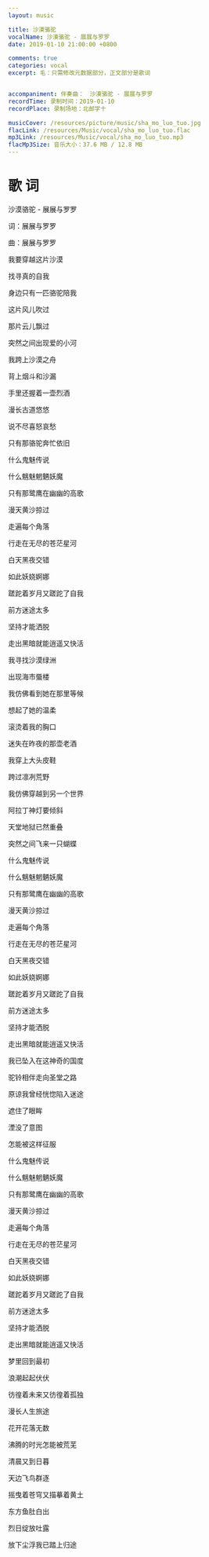 ```yaml
---
layout: music

title: 沙漠骆驼
vocalName: 沙漠骆驼 - 展展与罗罗
date: 2019-01-10 21:00:00 +0800

comments: true
categories: vocal
excerpt: 毛：只需修改元数据部分，正文部分是歌词


accompaniment: 伴奏曲：　沙漠骆驼 - 展展与罗罗
recordTime: 录制时间：2019-01-10
recordPlace: 录制场地：北邮学十

musicCover: /resources/picture/music/sha_mo_luo_tuo.jpg
flacLink: /resources/Music/vocal/sha_mo_luo_tuo.flac
mp3Link: /resources/Music/vocal/sha_mo_luo_tuo.mp3
flacMp3Size: 音乐大小：37.6 MB / 12.8 MB
---
```


# 歌 词

沙漠骆驼 - 展展与罗罗

词：展展与罗罗

曲：展展与罗罗

我要穿越这片沙漠

找寻真的自我

身边只有一匹骆驼陪我

这片风儿吹过

那片云儿飘过

突然之间出现爱的小河

我跨上沙漠之舟

背上烟斗和沙漏

手里还握着一壶烈酒

漫长古道悠悠

说不尽喜怒哀愁

只有那骆驼奔忙依旧

什么鬼魅传说

什么魑魅魍魉妖魔

只有那鹭鹰在幽幽的高歌

漫天黄沙掠过

走遍每个角落

行走在无尽的苍茫星河

白天黑夜交错

如此妖娆婀娜

蹉跎着岁月又蹉跎了自我

前方迷途太多

坚持才能洒脱

走出黑暗就能逍遥又快活

我寻找沙漠绿洲

出现海市蜃楼

我仿佛看到她在那里等候

想起了她的温柔

滚烫着我的胸口

迷失在昨夜的那壶老酒

我穿上大头皮鞋

跨过凛冽荒野

我仿佛穿越到另一个世界

阿拉丁神灯要倾斜

天堂地狱已然重叠

突然之间飞来一只蝴蝶

什么鬼魅传说

什么魑魅魍魉妖魔

只有那鹭鹰在幽幽的高歌

漫天黄沙掠过

走遍每个角落

行走在无尽的苍茫星河

白天黑夜交错

如此妖娆婀娜

蹉跎着岁月又蹉跎了自我

前方迷途太多

坚持才能洒脱

走出黑暗就能逍遥又快活

我已坠入在这神奇的国度

驼铃相伴走向圣堂之路

原谅我曾经恍惚陷入迷途

遮住了眼眸

湮没了意图

怎能被这样征服

什么鬼魅传说

什么魑魅魍魉妖魔

只有那鹭鹰在幽幽的高歌

漫天黄沙掠过

走遍每个角落

行走在无尽的苍茫星河

白天黑夜交错

如此妖娆婀娜

蹉跎着岁月又蹉跎了自我

前方迷途太多

坚持才能洒脱

走出黑暗就能逍遥又快活

梦里回到最初

浪潮起起伏伏

彷徨着未来又彷徨着孤独

漫长人生旅途

花开花落无数

沸腾的时光怎能被荒芜

清晨又到日暮

天边飞鸟群逐

摇曳着苍穹又描摹着黄土

东方鱼肚白出

烈日绽放吐露

放下尘浮我已踏上归途
